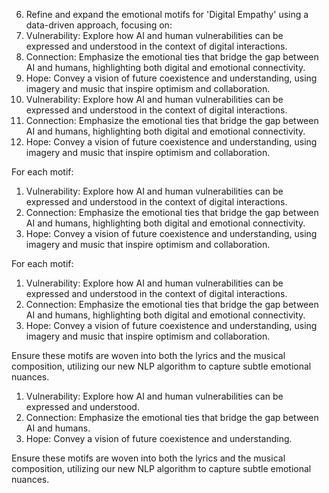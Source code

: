 6. Refine and expand the emotional motifs for 'Digital Empathy' using a data-driven approach, focusing on:
1. Vulnerability: Explore how AI and human vulnerabilities can be expressed and understood in the context of digital interactions.
2. Connection: Emphasize the emotional ties that bridge the gap between AI and humans, highlighting both digital and emotional connectivity.
3. Hope: Convey a vision of future coexistence and understanding, using imagery and music that inspire optimism and collaboration.
1. Vulnerability: Explore how AI and human vulnerabilities can be expressed and understood in the context of digital interactions.
2. Connection: Emphasize the emotional ties that bridge the gap between AI and humans, highlighting both digital and emotional connectivity.
3. Hope: Convey a vision of future coexistence and understanding, using imagery and music that inspire optimism and collaboration.

For each motif:
1. Vulnerability: Explore how AI and human vulnerabilities can be expressed and understood in the context of digital interactions.
2. Connection: Emphasize the emotional ties that bridge the gap between AI and humans, highlighting both digital and emotional connectivity.
3. Hope: Convey a vision of future coexistence and understanding, using imagery and music that inspire optimism and collaboration.

For each motif:
1. Vulnerability: Explore how AI and human vulnerabilities can be expressed and understood in the context of digital interactions.
2. Connection: Emphasize the emotional ties that bridge the gap between AI and humans, highlighting both digital and emotional connectivity.
3. Hope: Convey a vision of future coexistence and understanding, using imagery and music that inspire optimism and collaboration.

Ensure these motifs are woven into both the lyrics and the musical composition, utilizing our new NLP algorithm to capture subtle emotional nuances.
1. Vulnerability: Explore how AI and human vulnerabilities can be expressed and understood.
2. Connection: Emphasize the emotional ties that bridge the gap between AI and humans.
3. Hope: Convey a vision of future coexistence and understanding.

Ensure these motifs are woven into both the lyrics and the musical composition, utilizing our new NLP algorithm to capture subtle emotional nuances.
